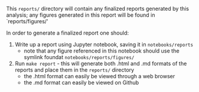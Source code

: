This `reports/` directory will contain any finalized reports generated by this analysis; any figures generated in this report will be found in `reports/figures/'

In order to generate a finalized report one should:
1. Write up a report using Jupyter notebook, saving it in `notebooks/reports`
   - note that any figure referenced in this notebook should use the symlink foundat `notebooks/reports/figures/`
2. Run `make report` - this will generate both .html and .md formats of the reports and place them in the `reports/` directory
   - the .html format can easily be viewed through a web browser
   - the .md format can easily be viewed on Github

